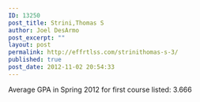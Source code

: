```yaml
---
ID: 13250
post_title: Strini,Thomas S
author: Joel DesArmo
post_excerpt: ""
layout: post
permalink: http://effrtlss.com/strinithomas-s-3/
published: true
post_date: 2012-11-02 20:54:33
---
```

<p>Average GPA in Spring 2012 for first course listed: 3.666</p>